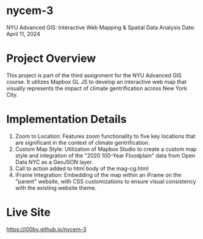 # nycem-3
NYU Advanced GIS: Interactive Web Mapping & Spatial Data Analysis
Date: April 11, 2024

# Project Overview
This project is part of the third assignment for the NYU Advanced GIS course. It utilizes Mapbox GL JS to develop an interactive web map that visually represents the impact of climate gentrification across New York City. 

# Implementation Details
1) Zoom to Location: Features zoom functionality to five key locations that are significant in the context of climate gentrification.
2) Custom Map Style: Utilization of Mapbox Studio to create a custom map style and integration of the "2020 100-Year Floodplain" data from Open Data NYC as a GeoJSON layer.
3) Call to action added to html body of the mag-cg.html
4) iFrame Integration: Embedding of the map within an iFrame on the "parent" website, with CSS customizations to ensure visual consistency with the existing website theme.

# Live Site
https://j00by.github.io/nycem-3
